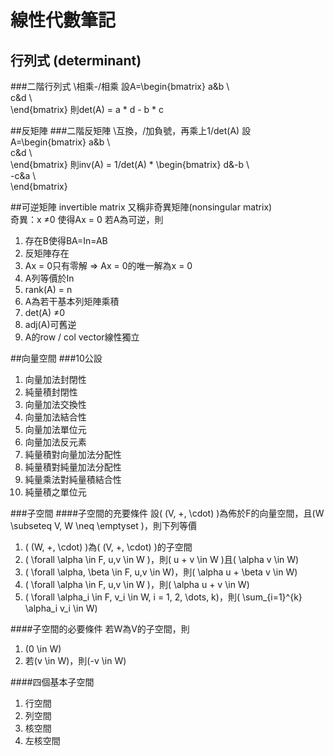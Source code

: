 # 線性代數筆記

## 行列式 (determinant)
###二階行列式
\相乘-/相乘
設A=\begin{bmatrix}
	  a&b \\\
	  c&d \\\
	\end{bmatrix}
則det(A) = a * d - b * c

##反矩陣
###二階反矩陣
\互換，/加負號，再乘上1/det(A)
設A=\begin{bmatrix}
	  a&b \\\
	  c&d \\\
	\end{bmatrix}
則inv(A) = 1/det(A) * \begin{bmatrix}
	  d&-b \\\
	  -c&a \\\
	\end{bmatrix}
	
##可逆矩陣 invertible matrix
又稱非奇異矩陣(nonsingular matrix)  
奇異：x ≠0 使得Ax = 0
若A為可逆，則  
1. 存在B使得BA=In=AB
2. 反矩陣存在
3. Ax = 0只有零解 => Ax = 0的唯一解為x = 0
4. A列等價於In
5. rank(A) = n
6. A為若干基本列矩陣乘積
7. det(A) ≠0  
8. adj(A)可舊逆
9. A的row / col vector線性獨立


##向量空間
###10公設
1. 向量加法封閉性
2. 純量積封閉性
3. 向量加法交換性
4. 向量加法結合性
5. 向量加法單位元
6. 向量加法反元素
7. 純量積對向量加法分配性
8. 純量積對純量加法分配性
9. 純量乘法對純量積結合性
10. 純量積之單位元

###子空間
####子空間的充要條件
設\( (V, +, \cdot) \)為佈於F的向量空間，且\(W \subseteq V, W \neq \emptyset \)，則下列等價
1. \( (W, +, \cdot) \)為\( (V, +, \cdot) \)的子空間
2. \( \forall \alpha \in F, u,v \in W \)，則\( u + v \in W \)且\( \alpha v \in W\)
3. \( \forall \alpha, \beta \in F, u,v \in W\)，則\( \alpha u + \beta v \in W\)
4. \( \forall \alpha \in F, u,v \in W \)，則\( \alpha u + v \in W\)
5. \( \forall \alpha_i \in F, v_i \in W, i = 1, 2, \dots, k\)，則\( \sum_{i=1}^{k} \alpha_i v_i \in W\)

####子空間的必要條件
若W為V的子空間，則
1. \(0 \in W\)
2. 若\(v \in W\)，則\(-v \in W\)

####四個基本子空間
1. 行空間
2. 列空間
3. 核空間
4. 左核空間